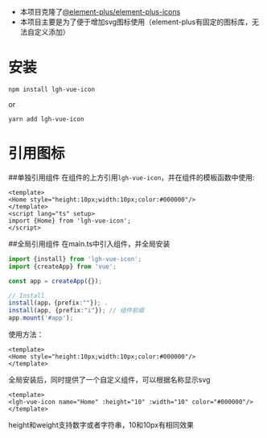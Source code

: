 - 本项目克隆了[@element-plus/element-plus-icons](https://github.com/element-plus/element-plus-icons)
- 本项目主要是为了便于增加svg图标使用（element-plus有固定的图标库，无法自定义添加）

# 安装

```
npm install lgh-vue-icon
```
or
```
yarn add lgh-vue-icon
```

# 引用图标

##单独引用组件
在组件的上方引用`lgh-vue-icon`，并在组件的模板函数中使用:
``` vue
<template>
<Home style="height:10px;width:10px;color:#000000"/>
</template>
<script lang="ts" setup>
import {Home} from 'lgh-vue-icon';
</script>
```
##全局引用组件
在main.ts中引入组件，并全局安装
```typescript
import {install} from 'lgh-vue-icon';
import {createApp} from 'vue';

const app = createApp({});

// Install
install(app，{prefix:""}); .
install(app, {prefix:"i"}); // 组件前缀
app.mount('#app');
```
使用方法：
``` vue
<template>
<Home style="height:10px;width:10px;color:#000000"/>
</template>
```
全局安装后，同时提供了一个自定义组件，可以根据名称显示svg
``` vue
<template>
<lgh-vue-icon name="Home" :height="10" :width="10" color="#000000"/>
</template>
```
height和weight支持数字或者字符串，10和10px有相同效果
